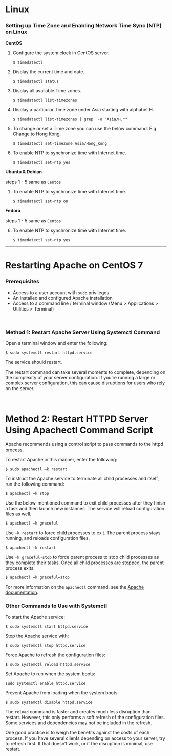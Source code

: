 # Linux

### __Setting up Time Zone and Enabling Network Time Sync (NTP) on Linux__

__CentOS__

1. Configure the system clock in CentOS server.

    ```properties
    $ timedatectl
    ```

2. Display the current time and date.

    ```properties
    $ timedatectl status
    ```

3. Display all available Time zones.

    ```properties
    $ timedatectl list-timezones
    ```

4. Display a particular Time zone under Asia starting with alphabet H.

    ```properties
    $ timedatectl list-timezones | grep  -o "Asia/H.*"
    ```

5. To change or set a Time zone you can use the below command. E.g. Change to Hong Kong.

    ```properties
    $ timedatectl set-timezone Asia/Hong_Kong
    ```

6. To enable NTP to synchronize time with Internet time.

    ```properties
    $ timedatectl set-ntp yes
    ```

__Ubuntu & Debian__

steps 1 - 5 same as `Centos`

1. To enable NTP to synchronize time with Internet time.

    ```properties
    $ timedatectl set-ntp on
    ```

__Fedora__

steps 1 - 5 same as `Centos`

6. To enable NTP to synchronize time with Internet time.

    ```properties
    $ timedatectl set-ntp yes
    ```
---

# Restarting Apache on CentOS 7

### Prerequisites
- Access to a user account with `sudo` privileges
- An installed and configured Apache installation
- Access to a command line / terminal window (Menu > Applications > Utilities > Terminal)

&thinsp;

### Method 1: Restart Apache Server Using Systemctl Command

Open a terminal window and enter the following:

```properties
$ sudo systemctl restart httpd.service
```

The service should restart.

The restart command can take several moments to complete, depending on the complexity of your server configuration. If you’re running a large or complex server configuration, this can cause disruptions for users who rely on the server.

&thinsp;

# Method 2: Restart HTTPD Server Using Apachectl Command Script

Apache recommends using a control script to pass commands to the httpd process.

To restart Apache in this manner, enter the following:


```properties
$ sudo apachectl –k restart
```

To  instruct the Apache service to terminate all child processes and itself, run the following command:

```properties
$ apachectl –k stop
```

Use the below-mentioned command to exit child processes after they finish a task and then launch new instances. The service will reload configuration files as well.

```properties
$ apachectl –k graceful
```

Use `-k restart` to force child processes to exit. The parent process stays running, and reloads configuration files.

```properties
$ apachectl –k restart
```

Use `-k graceful-stop` to force parent process to stop child processes as they complete their tasks. Once all child processes are stopped, the parent process exits.

```properties
$ apachectl –k graceful–stop
```
For more information on the `apachectl` command, see the [Apache documentation][Apache documentation].

### Other Commands to Use with Systemctl

To start the Apache service:

```properties
$ sudo systemctl start httpd.service
```

Stop the Apache service with:

```properties
$ sudo systemctl stop httpd.service
```

Force Apache to refresh the configuration files:

```properties
$ sudo systemctl reload httpd.service
```

Set Apache to run when the system boots:

```properties
sudo systemctl enable httpd.service
```

Prevent Apache from loading when the system boots:

```properties
$ sudo systemctl disable httpd.service
```

The `reload` command is faster and creates much less disruption than restart. However, this only performs a soft refresh of the configuration files. Some services and dependencies may not be included in the refresh.

One good practice is to weigh the benefits against the costs of each process. If you have several clients depending on access to your server, try to refresh first. If that doesn’t work, or if the disruption is minimal, use restart.

<!-- Reference -->
[Apache documentation]: https://httpd.apache.org/docs/2.4/stopping.html

[Apache Best Practices]: https://phoenixnap.com/kb/how-to-restart-apache-centos-linux
